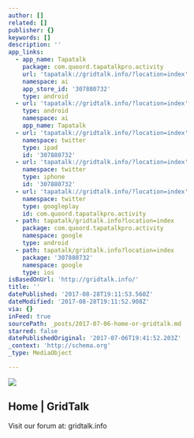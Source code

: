 ```yaml
---
author: []
related: []
publisher: {}
keywords: []
description: ''
app_links:
  - app_name: Tapatalk
    package: com.quoord.tapatalkpro.activity
    url: 'tapatalk://gridtalk.info/?location=index'
    namespace: ai
    app_store_id: '307880732'
    type: android
  - url: 'tapatalk://gridtalk.info/?location=index'
    type: android
    namespace: ai
    app_name: Tapatalk
  - url: 'tapatalk://gridtalk.info/?location=index'
    namespace: twitter
    type: ipad
    id: '307880732'
  - url: 'tapatalk://gridtalk.info/?location=index'
    namespace: twitter
    type: iphone
    id: '307880732'
  - url: 'tapatalk://gridtalk.info/?location=index'
    namespace: twitter
    type: googleplay
    id: com.quoord.tapatalkpro.activity
  - path: tapatalk/gridtalk.info?location=index
    package: com.quoord.tapatalkpro.activity
    namespace: google
    type: android
  - path: tapatalk/gridtalk.info?location=index
    package: '307880732'
    namespace: google
    type: ios
isBasedOnUrl: 'http://gridtalk.info/'
title: ''
datePublished: '2017-08-28T19:11:53.560Z'
dateModified: '2017-08-28T19:11:52.908Z'
via: {}
inFeed: true
sourcePath: _posts/2017-07-06-home-or-gridtalk.md
starred: false
datePublishedOriginal: '2017-07-06T19:41:52.203Z'
_context: 'http://schema.org'
_type: MediaObject

---
```

![](https://the-grid-user-content.s3-us-west-2.amazonaws.com/b41a8ae3-fb85-414d-bf75-d8ef6481d746.png)

<article style=""><h1>Home | GridTalk</h1><p>Visit our forum at: gridtalk.info</p></article>